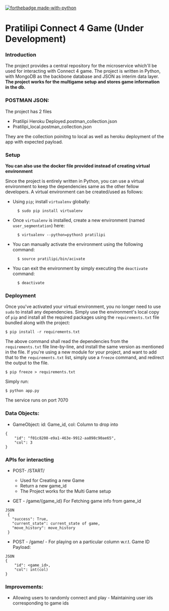 [![forthebadge made-with-python](http://ForTheBadge.com/images/badges/made-with-python.svg)](https://www.python.org/)

# Pratilipi Connect 4 Game (Under Development)

### Introduction
 
The project provides a central repository for the microservice
which'll be used for interacting with Connect 4 game.
The project is written in Python, with MongoDB as the backbone database and
JSON as interim data layer.
**The project works for the multigame setup and stores game information in the db.**

### POSTMAN JSON:

The project has 2 files
- Pratilipi Heroku Deployed.postman_collection.json
- Pratilipi_local.postman_collection.json

They are the collection poinitng to local as well as heroku deployment of the app with expected payload. 

### Setup

**You can also use the docker file provided instead of creating virtual environment**

Since the project is entirely written in Python, you can use a virtual
environment to keep the dependencies same as the other fellow
developers. A virtual environment can be created/used as follows:

- Using `pip`; install `virtualenv` globally:

        $ sudo pip install virtualenv

- Once `virtualenv` is installed, create a new environment (named
    `user_segmentation`) here:

        $ virtualenv --python=python3 pratilipi
 
- You can manually activate the environment using the following command:

        $ source pratilipi/bin/acivate

- You can exit the environment by simply executing the `deactivate` command:

        $ deactivate



### Deployment

Once you've activated your virtual environment, you no longer need to
use `sudo` to install any dependencies. Simply use the environment's
local copy of `pip` and install all the required packages using the
`requirements.txt` file bundled along with the project:

    $ pip install -r requirements.txt

The above command shall read the dependencies from the
`requirements.txt` file line-by-line, and install the same version as
mentioned in the file. If you're using a new module for your project,
and want to add that to the `requirements.txt` list, simply use a
`freeze` command, and redirect the output to the file.

    $ pip freeze > requirements.txt

Simply run:

    $ python app.py
    
The service runs on port 7070

### Data Objects:

- GameObject: id: Game_id, col: Column to drop into
```
{
	"id": "f01c8208-e9a1-463e-9912-aa898c90ae65",
	"col": 3
}
```

### APIs for interacting

- POST-  /START/
   - Used for Creating a new Game
   - Return a new game_id
   - The Project works for the Multi Game setup

- GET - /game/{game_id}
  For Fetching game info from game_id
 ```
JSON 
  {
    "success": True,
    "current_state": current_state of game,
    "move_history": move_history
  }
```


- POST - /game/ - For playing on a particular column w.r.t. Game ID
Payload:
```
JSON
{
    "id": <game_id>,
    "col": int(col)
}
```
    

### Improvements:

-   Allowing users to randomly connect and play - Maintaining user ids corresponding to game ids
